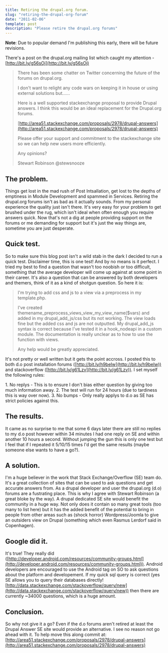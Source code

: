 ```yaml
---
title: Retiring the drupal.org forum.
slug: "retiring-the-drupal-org-forum"
date: "2011-02-06"
template: post
description: "Please retire the drupal.org forums"
---
```

**Note**: Due to popular demand I'm publishing this early, there will be future revisions.

There's a post on the drupal.org mailing list which caught my attention - [http://bit.ly/g56sOj](http://bit.ly/g56sOj)

> There has been some chatter on Twitter concerning the future of the
> forums on drupal.org.
>
> I don't want to relight any code wars on keeping it in house or using
> external solutions but......
>
> Here is a well supported stackexchange proposal to provide Drupal
> answers. I think this would be an ideal replacement for the Drupal.org
> forums.
>
> [http://area51.stackexchange.com/proposals/2978/drupal-answers](http://area51.stackexchange.com/proposals/2978/drupal-answers)
>
> Please offer your support and commitment to the stackexchange site so
> we can help new users more efficiently.
>
> Any opinions?
>
> Stewart Robinson
> @stewsnooze

The problem.
------------

Things get lost in the mad rush of Post Intsallation, get lost to the depths of emptiness in Module Development and spammed in Services. Retiring the drupal.org forums isn't as bad as it actually sounds. From my personal experience the quality just isn't there. It's very easy for your problem to get brushed under the rug, which isn't ideal when often enough you require answers quick. Now that's not a dig at people providing support on the forums or me demanding for support but it's just the way things are, sometime you are just desperate.

Quick test.
-----------

So to make sure this blog post isn't a wild stab in the dark I decided to run a quick test. Disclaimer time, this is one test! And by no means is it perfect. I tried my best to find a question that wasn't too noobish or too difficult, something that the average developer will come up against at some point in their career. It's also a question that can be answered by both developers and themers, think of it as a kind of shotgun question. So here it is:

> I'm trying to add css and js to a view via a preprocess in my template.php.
>
> I've created themename\_preprocess\_views\_view\_my\_view\_name($vars) and added in my drupal\_add\_js/css but its not working. The view loads fine but the added css and js are not outputted. My drupal\_add\_js syntax is correct because I've tested it in a hook\_nodeapi in a custom module. The documentation is really unclear as to how to use the function with views.
>
> Any help would be greatly appreciated.

It's not pretty or well written but it gets the point accross.  I posted this to both d.o post installation forums ([http://bit.ly/h9beIw](http://bit.ly/h9beIw)) and stackoverflow ([http://bit.ly/g61Lzv](http://bit.ly/g61Lzv)). I set myself the following rules:

1\. No replys - This is to ensure I don't bias either question by giving too much information away.
2\. The test will run for 24 hours (due to tardiness this is way over now).
3\. No bumps - Only really applys to d.o as SE has strict policies against this.

The results.
------------

It came as no surprise to me that some 6 days later there are still no replies to my d.o post however within 34 minutes I had one reply on SE and within another 10 hours a second. Without jumping the gun this is only one test but I feel that if I repeated it 5/10/15 times I'd get the same results (maybe someone else wants to have a go?).

A solution.
-----------

I'm a huge believer in the work that Stack Exchange/Overflow (SE) team do. It's a great collection of sites that can be used to ask questions and get accurate answers from. As a drupal developer and user the drupal.org (d.o) forums are a fustrating place. This is why I agree with Stewart Robinson (a great bloke by the way). A drupal dedicated SE site would benefit the community in a huge way. Not only does it contain so many great tools (too many to list here) but it has the added benefit of the potential to bring in people from other areas such as (shock horror) Wordpress/Joomla to give an outsiders view on Drupal (something which even Rasmus Lerdorf said in Copenhagen).

Google did it.
--------------

It's true! They really did ([http://developer.android.com/resources/community-groups.html](http://developer.android.com/resources/community-groups.html)). Android developers are encouraged to use the Android tag on SO to ask questions about the platform and developement. If my quick sql query is correct (yes SE allows you to query their databases directly! [http://data.stackexchange.com/stackoverflow/query/new](http://data.stackexchange.com/stackoverflow/query/new)) then there are currently ~34000 questions, which is a huge amount.

Conclusion.
-----------

So why not give it a go? Even if the d.o forums aren't retired at least the Drupal Answer SE site would provide an alternative. I see no reason not go ahead with it. To help move this along commit at: [http://area51.stackexchange.com/proposals/2978/drupal-answers](http://area51.stackexchange.com/proposals/2978/drupal-answers)

